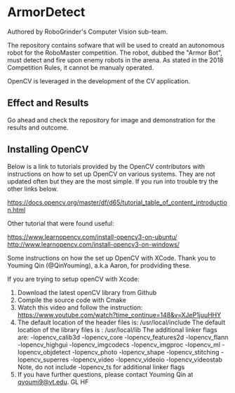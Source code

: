 # ArmorDetect

Authored by RoboGrinder's Computer Vision sub-team.

The repository contains sofware that will be used to creatd an autonomous robot for the RoboMaster competition. The robot, dubbed the "Armor Bot", must detect and fire upon enemy robots in the arena. As stated in the 2018 Competition Rules, it cannot be manualy operated.

OpenCV is leveraged in the development of the CV application.
## Effect and Results

Go ahead and check the repository for image and demonstration for the results and outcome.

## Installing OpenCV

Below is a link to tutorials provided by the OpenCV contributors with instructions on how to set up OpenCV on various systems. They are not updated often but they are the most simple. If you run into trouble try the other links below.

https://docs.opencv.org/master/df/d65/tutorial_table_of_content_introduction.html

Other tutorial that were found useful:

https://www.learnopencv.com/install-opencv3-on-ubuntu/
http://www.learnopencv.com/install-opencv3-on-windows/

Some instructions on how the set up OpenCV with XCode. Thank you to Youming Qin (@QinYouming), a.k.a Aaron, for prodviding these.

If you are trying to setup openCV with Xcode:
1.  Download the latest openCV library from Github
2.  Compile the source code with Cmake
3.  Watch this video and follow the instruction:
      https://www.youtube.com/watch?time_continue=148&v=XJeP1juuHHY
4.  The default location of the header files is: /usr/local/include
The default location of the library files is : /usr/local/lib
The additional linker flags are: -lopencv_calib3d -lopencv_core -lopencv_features2d -lopencv_flann -lopencv_highgui -lopencv_imgcodecs -lopencv_imgproc -lopencv_ml -lopencv_objdetect -lopencv_photo -lopencv_shape -lopencv_stitching -lopencv_superres -lopencv_video -lopencv_videoio -lopencv_videostab
    Note, do not include -lopencv_ts for additional linker flags
5.  If you have further questions, please contact Youming Qin at qyoumi9@vt.edu. GL HF
